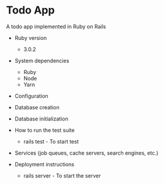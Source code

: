 # Todo App

A todo app implemented in Ruby on Rails

* Ruby version
  - 3.0.2

* System dependencies
  - Ruby
  - Node
  - Yarn

* Configuration

* Database creation

* Database initialization

* How to run the test suite
  - rails test    -   To start test

* Services (job queues, cache servers, search engines, etc.)

* Deployment instructions
  - rails server  -   To start the server
